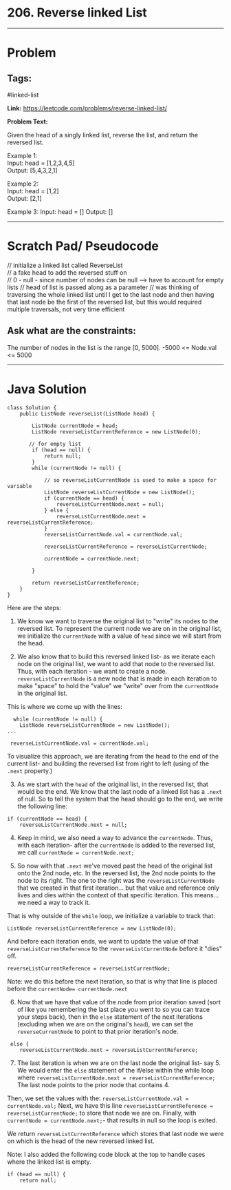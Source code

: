 # 206. Reverse linked List 

---

# Problem 

## Tags: 
#linked-list

**Link:** https://leetcode.com/problems/reverse-linked-list/

**Problem Text:**   

Given the head of a singly linked list, reverse the list, and return the reversed list.  

 

Example 1:  
Input: head = [1,2,3,4,5]  
Output: [5,4,3,2,1]  

Example 2:  
Input: head = [1,2]  
Output: [2,1]  

Example 3: 
Input: head = [] 
Output: []  



---

# Scratch Pad/ Pseudocode

// initialize a linked list called ReverseList  
// a fake head to add the reversed stuff on  
// 0 - null  - since number of nodes can be null --> have to account for empty lists 
// head of list is passed along as a parameter 
// was thinking of traversing the whole linked list until I get to the last node and then having that last node be the first of the reversed list, but this would required multiple traversals, not very time efficient

## Ask what are the constraints:
The number of nodes in the list is the range [0, 5000].
-5000 <= Node.val <= 5000



---

# Java Solution

```
class Solution {
    public ListNode reverseList(ListNode head) {

        ListNode currentNode = head;
        ListNode reverseListCurrentReference = new ListNode(0);

       // for empty list 
        if (head == null) {
            return null;
        }
        while (currentNode != null) {
           
            // so reverseListCurrentNode is used to make a space for variable 
            ListNode reverseListCurrentNode = new ListNode();
            if (currentNode == head) {
                reverseListCurrentNode.next = null;
            } else {
                reverseListCurrentNode.next = reverseListCurrentReference;
            }
            reverseListCurrentNode.val = currentNode.val;
         
            reverseListCurrentReference = reverseListCurrentNode;

            currentNode = currentNode.next;

        }

        return reverseListCurrentReference;
    }
}
```
Here are the steps:

1. We know we want to traverse the original list to "write" its nodes to the reversed list. To represent the current node we are on in the original list, we initialize the `currentNode` with a value of `head` since we will start from the head. 

2. We also know that to build this reversed linked list- as we iterate each node on the original list, we want to add that node to the reversed list. Thus, with each iteration - we want to create a node. 
`reverseListCurrentNode` is a new node that is made in each iteration to make "space" to hold the "value" we "write" over from the `currentNode` in the original list.

This is where we come up with the lines: 

```
  while (currentNode != null) {
    ListNode reverseListCurrentNode = new ListNode();
...

 reverseListCurrentNode.val = currentNode.val;
```

To visualize this approach, we are iterating from the head to the end of the current list- and building the reversed list from right to left (using of the `.next` property.)

3. As we start with the `head` of the original list, in the reversed list, that would be the end. 
We know that the last node of a linked list has a `.next` of null. So to tell the system that the head should go to the end, we write the following line:

```
if (currentNode == head) {
    reverseListCurrentNode.next = null;
```
4. Keep in mind, we also need a way to advance the `currentNode`. Thus, with each iteration- after the `currentNode` is added to the reversed list, we call `currentNode = currentNode.next;`

5. So now with that `.next` we've moved past the head of the original list onto the 2nd node, etc. 
In the reversed list, the 2nd node points to the node to its right. 
The one to the right was the `reverseListCurrentNode` that we created in that first iteration... but that value and reference only lives and dies within the context of that specific iteration. 
This means... we need a way to track it. 

That is why outside of the `while` loop, we initialize a variable to track that:
```
ListNode reverseListCurrentReference = new ListNode(0);
```
And before each iteration ends, we want to update the value of that `reverseListCurrentReference` to the `reverseListCurrentNode` before it "dies" off. 

```
reverseListCurrentReference = reverseListCurrentNode;
```
Note: we do this before the next iteration, so that is why that line is placed before the `currentNode= currentNode.next`

6. Now that we have that value of the node from prior iteration saved (sort of like you remembering the last place you went to so you can trace your steps back), then in the `else` statement of the next iterations (excluding when we are on the original's `head`), we can set the `reverseCurrentNode` to point to that prior iteration's node. 

```
 else {
    reverseListCurrentNode.next = reverseListCurrentReference;
```

7. The last iteration is when we are on the last node the original list- say 5. 
We would enter the `else` statement of the if/else within the while loop where `reverseListCurrentNode.next = reverseListCurrentReference;` 
The last node points to the prior node that contains 4. 

Then, we set the values with the: `reverseListCurrentNode.val = currentNode.val;`
Next, we have this line `reverseListCurrentReference = reverseListCurrentNode;` to store that node we are on.
Finally, with ` currentNode = currentNode.next;`- that results in null so the loop is exited.

We return `reverseListCurrentReference` which stores that last node we were on which is the head of the new reversed linked list. 


Note:
I also added the following code block at the top to handle cases where the linked list is empty.

```
if (head == null) {
    return null;
```
